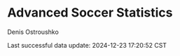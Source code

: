 # Advanced Soccer Statistics
Denis Ostroushko

<!-- gfm -->

Last successful data update: 2024-12-23 17:20:52 CST
